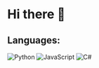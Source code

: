 # Hi there 👋
## Languages:

![Python](https://img.shields.io/badge/Python-blue?style=for-the-badge&logo=Python&color=%235b5b5b)
![JavaScript](https://img.shields.io/badge/JavaScript-yellow?style=for-the-badge&logo=JavaScript&color=%235b5b5b)
![C#](https://img.shields.io/badge/C%23-blue?style=for-the-badge&logo=C%20Sharp&color=%235b5b5b)


